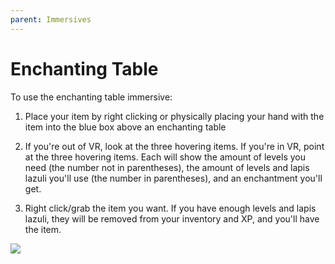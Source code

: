 ```yaml
---
parent: Immersives
---
```


# Enchanting Table

To use the enchanting table immersive:

1. Place your item by right clicking or physically placing your hand with the item into the blue box above an enchanting table

2. If you're out of VR, look at the three hovering items. If you're in VR, point at the three hovering items. Each will show the amount of levels you need (the number not in parentheses), the amount of levels and lapis lazuli you'll use (the number in parentheses), and an enchantment you'll get.

3. Right click/grab the item you want. If you have enough levels and lapis lazuli, they will be removed from your inventory and XP, and you'll have the item.

![](/gif/enchanting_table_nonvr.gif)
